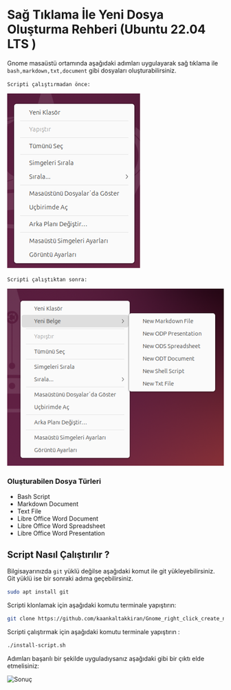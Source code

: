 # Sağ Tıklama İle Yeni Dosya Oluşturma Rehberi (Ubuntu 22.04 LTS )

Gnome masaüstü ortamında aşağıdaki adımları uygulayarak sağ tıklama ile `bash,markdown,txt,document` gibi dosyaları oluşturabilirsiniz.

`Scripti çalıştırmadan önce:`

![Önce](./image/Script-çalıştırmadan-önce.png)

`Scripti çalıştıktan sonra:`

![Sonra](./image/Script-çalıştıktan-sonra.png)

### Oluşturabilen Dosya Türleri

- Bash Script
- Markdown Document
- Text File
- Libre Office Word Document
- Libre Office Word Spreadsheet
- Libre Office Word Presentation

## Script Nasıl Çalıştırılır ?

Bilgisayarınızda `git` yüklü değilse aşağıdaki komut ile git yükleyebilirsiniz. Git yüklü ise bir sonraki adıma geçebilirsiniz.

```bash
sudo apt install git
```

Scripti klonlamak için aşağıdaki komutu terminale yapıştırın:

```bash
git clone https://github.com/kaankaltakkiran/Gnome_right_click_create_new_file.git && cd Gnome_right_click_create_new_file
```

Scripti çalıştırmak için aşağıdaki komutu terminale yapıştırın :

```bash
./install-script.sh
```

Adımları başarılı bir şekilde uyguladıysanız aşağıdaki gibi bir çıktı elde etmelisiniz:

![Sonuç](image/Script-sonuç.png)
